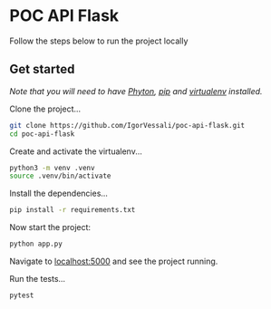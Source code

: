 # POC API Flask

Follow the steps below to run the project locally

## Get started

*Note that you will need to have [Phyton](https://www.python.org/), [pip](https://pypi.org/project/pip/) and [virtualenv](https://pypi.org/project/pip/) installed.*

Clone the project...

```bash
git clone https://github.com/IgorVessali/poc-api-flask.git 
cd poc-api-flask
```

Create and activate the virtualenv...

```bash
python3 -m venv .venv
source .venv/bin/activate
```

Install the dependencies...

```bash
pip install -r requirements.txt
```

Now start the project:

```bash
python app.py
```

Navigate to [localhost:5000](http://127.0.0.1:5000/) and see the project running.

Run the tests...

```bash
pytest  
```
